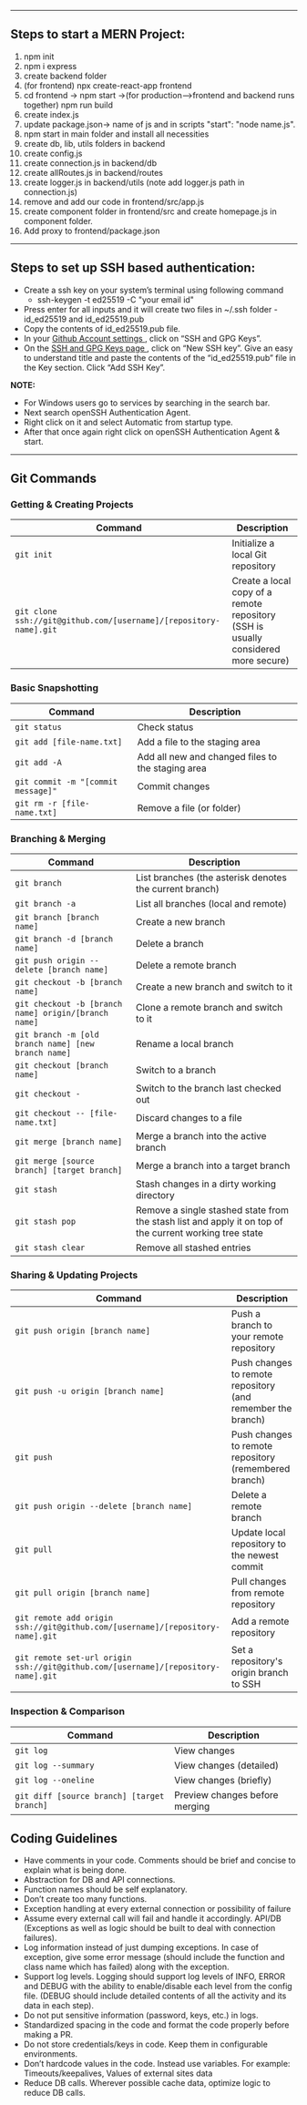 
------------------------------------------------
## Steps to start a MERN Project:

1) npm init
2) npm i express
3) create backend folder
4) (for frontend) npx create-react-app frontend
5) cd frontend 
          -> npm start
          ->(for production-->frontend and backend runs together) npm run build
6) create index.js
7) update package.json-> name of js and in scripts "start": "node name.js".
8) npm start in main folder and install all necessities
9) create db, lib, utils folders in backend
10) create config.js
11) create connection.js in backend/db
12) create allRoutes.js in backend/routes
13) create logger.js in backend/utils (note add logger.js path in connection.js)
14) remove and add our code in frontend/src/app.js
15) create component folder in frontend/src and create homepage.js in component folder.
16) Add proxy to frontend/package.json
------------------------------------------------
## Steps to set up SSH based authentication:
- Create a ssh key on your system’s terminal using following command
    - ssh-keygen -t ed25519 -C "your email id"
- Press enter for all inputs and it will create two files in ~/.ssh folder - id_ed25519 and id_ed25519.pub
- Copy the contents of id_ed25519.pub file.
- In your [Github Account settings ](https://github.com/settings/profile), click on “SSH and GPG Keys”. 
- On the [SSH and GPG Keys page ](https://github.com/settings/keys), click on “New SSH key”. Give an easy to understand title and paste the contents of the “id_ed25519.pub” file in the Key section. Click “Add SSH Key”.

**NOTE:** 

- For Windows users go to services by searching in the search bar.
- Next search openSSH Authentication Agent.
- Right click on it and select Automatic from startup type.
- After that once again right click on openSSH Authentication Agent & start.


------------------------------------------------
## Git Commands
### Getting & Creating Projects

| Command | Description |
| ------- | ----------- |
| `git init` | Initialize a local Git repository |
| `git clone ssh://git@github.com/[username]/[repository-name].git` | Create a local copy of a remote repository (SSH is usually considered more secure)|

### Basic Snapshotting

| Command | Description |
| ------- | ----------- |
| `git status` | Check status |
| `git add [file-name.txt]` | Add a file to the staging area |
| `git add -A` | Add all new and changed files to the staging area |
| `git commit -m "[commit message]"` | Commit changes |
| `git rm -r [file-name.txt]` | Remove a file (or folder) |

### Branching & Merging

| Command | Description |
| ------- | ----------- |
| `git branch` | List branches (the asterisk denotes the current branch) |
| `git branch -a` | List all branches (local and remote) |
| `git branch [branch name]` | Create a new branch |
| `git branch -d [branch name]` | Delete a branch |
| `git push origin --delete [branch name]` | Delete a remote branch |
| `git checkout -b [branch name]` | Create a new branch and switch to it |
| `git checkout -b [branch name] origin/[branch name]` | Clone a remote branch and switch to it |
| `git branch -m [old branch name] [new branch name]` | Rename a local branch |
| `git checkout [branch name]` | Switch to a branch |
| `git checkout -` | Switch to the branch last checked out |
| `git checkout -- [file-name.txt]` | Discard changes to a file |
| `git merge [branch name]` | Merge a branch into the active branch |
| `git merge [source branch] [target branch]` | Merge a branch into a target branch |
| `git stash` | Stash changes in a dirty working directory |
| `git stash pop` | Remove a single stashed state from the stash list and apply it on top of the current working tree state |
| `git stash clear` | Remove all stashed entries |

### Sharing & Updating Projects

| Command | Description |
| ------- | ----------- |
| `git push origin [branch name]` | Push a branch to your remote repository |
| `git push -u origin [branch name]` | Push changes to remote repository (and remember the branch) |
| `git push` | Push changes to remote repository (remembered branch) |
| `git push origin --delete [branch name]` | Delete a remote branch |
| `git pull` | Update local repository to the newest commit |
| `git pull origin [branch name]` | Pull changes from remote repository |
| `git remote add origin ssh://git@github.com/[username]/[repository-name].git` | Add a remote repository |
| `git remote set-url origin ssh://git@github.com/[username]/[repository-name].git` | Set a repository's origin branch to SSH |

### Inspection & Comparison

| Command | Description |
| ------- | ----------- |
| `git log` | View changes |
| `git log --summary` | View changes (detailed) |
| `git log --oneline` | View changes (briefly) |
| `git diff [source branch] [target branch]` | Preview changes before merging |

## Coding Guidelines

- Have comments in your code. Comments should be brief and concise to explain what is being done.
- Abstraction for DB and API connections.
- Function names should be self explanatory.
- Don’t create too many functions.
- Exception handling at every external connection or possibility of failure
- Assume every external call will fail and handle it accordingly. API/DB (Exceptions as well as logic should be built to deal with connection failures).
- Log information instead of just dumping exceptions. In case of exception, give some error message (should include the function and class name which has failed) along with the exception.
- Support log levels. Logging should support log levels of INFO, ERROR and DEBUG with the ability to enable/disable each level from the config file. (DEBUG should include detailed contents of all the activity and its data in each step).
- Do not put sensitive information (password, keys, etc.) in logs.
- Standardized spacing in the code and format the code properly before making a PR.
- Do not store credentials/keys in code. Keep them in configurable environments.
- Don’t hardcode values in the code. Instead use variables. For example: Timeouts/keepalives, Values of external sites data 
- Reduce DB calls. Wherever possible cache data, optimize logic to reduce DB calls.